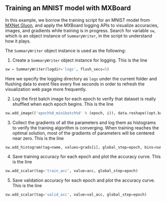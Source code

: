 ## Training an MNIST model with MXBoard
In this example, we borrow the training script for an MNIST model
from [MXNet Gluon](https://github.com/apache/incubator-mxnet/blob/master/example/gluon/mnist.py),
and apply the MXBoard logging APIs to visualize accuracies, images, and gradients while training
is in progress.
Search for variable `sw`, which is an object instance of `SummaryWriter`, in the script
to understand how it plays.

The `SummaryWriter` object instance is used as the following:

1. Create a `SummaryWriter` object instance for logging. This is the line
```python
sw = SummaryWriter(logdir='logs', flush_secs=5)
```
Here we specify the logging directory as `logs` under the current folder and flushing
data to event files every five seconds in order to refresh the visualization web page
more frequently.

2. Log the first batch image for each epoch to verify that dataset is really shuffled
when each epoch begins. This is the line
```python
sw.add_image(('epoch%d_minibatch%d' % (epoch, i)), data.reshape((opt.batch_size, 1, 28, 28)), epoch)
```

3. Collect the gradients of all the parameters and log them as histograms to verify
the training algorithm is converging. When training reaches the optimal solution, most of
the gradients of parameters will be centered near zero. This is the line
```python
sw.add_histogram(tag=name, values=grads[i], global_step=epoch, bins=num_bins)
```

4. Save training accuracy for each epoch and plot the accuracy curve. This is the line
```python
sw.add_scalar(tag='train_acc', value=acc, global_step=epoch)
```

5. Save validation accuracy for each epoch and plot the accuracy curve. This is the line
```python
sw.add_scalar(tag='valid_acc', value=val_acc, global_step=epoch)
```